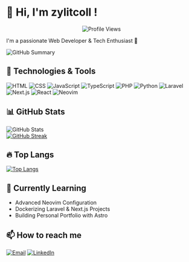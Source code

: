 # 👋 Hi, I'm zylitcoll !
<p align="center">
  <img src="https://komarev.com/ghpvc/?username=zylitcoll&label=Profile%20views&color=0e75b6&style=flat" alt="Profile Views" />
</p>
I'm a passionate Web Developer & Tech Enthusiast 🚀

![GitHub Summary](http://github-profile-summary-cards.vercel.app/api/cards/profile-details?username=zylitcoll&theme=tokyonight)


## 🔧 Technologies & Tools
![HTML](https://img.shields.io/badge/-HTML5-E34F26?logo=html5&logoColor=white)
![CSS](https://img.shields.io/badge/-CSS3-1572B6?logo=css3)
![JavaScript](https://img.shields.io/badge/-JavaScript-F7DF1E?logo=javascript&logoColor=white)
![TypeScript](https://img.shields.io/badge/-TypeScript-3178C6?logo=typescript&logoColor=white)
![PHP](https://img.shields.io/badge/-PHP-777BB4?logo=php&logoColor=white)
![Python](https://img.shields.io/badge/-Python-3776AB?logo=python&logoColor=white)
![Laravel](https://img.shields.io/badge/-Laravel-FF2D20?logo=laravel&logoColor=white)
![Next.js](https://img.shields.io/badge/-Next.js-000?logo=next.js)
![React](https://img.shields.io/badge/-React-61DAFB?logo=react&logoColor=black)
![Neovim](https://img.shields.io/badge/-Neovim-57A143?logo=neovim&logoColor=white)

## 📊 GitHub Stats
![GitHub Stats](http://github-profile-summary-cards.vercel.app/api/cards/stats?username=zylitcoll&theme=tokyonight)  
[![GitHub Streak](https://github-readme-streak-stats.herokuapp.com?user=zylitcoll&theme=tokyonight&hide_border=true&date_format=j%20M%5B%20Y%5D&card_width=480)](https://git.io/streak-stats)

## 🔥 Top Langs
[![Top Langs](https://github-readme-stats.vercel.app/api/top-langs/?username=zylitcoll&layout=compact&theme=tokyonight)](https://github.com/zylitcoll)

## 🧠 Currently Learning
- Advanced Neovim Configuration
- Dockerizing Laravel & Next.js Projects
- Building Personal Portfolio with Astro

## 📫 How to reach me
[![Email](https://img.shields.io/badge/-your@email.com-c14438?logo=gmail&logoColor=white)](mailto:your@email.com)
[![LinkedIn](https://img.shields.io/badge/-LinkedIn-0077B5?logo=linkedin&logoColor=white)](https://linkedin.com/in/yourusername)



